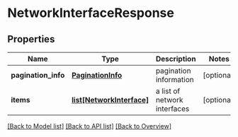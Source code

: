 # NetworkInterfaceResponse

## Properties
Name | Type | Description | Notes
------------ | ------------- | ------------- | -------------
**pagination_info** | [**PaginationInfo**](PaginationInfo.md) | pagination information | [optional] 
**items** | [**list[NetworkInterface]**](NetworkInterface.md) | a list of network interfaces | [optional] 

[[Back to Model list]](index.md#documentation-for-models) [[Back to API list]](index.md#endpoint-properties) [[Back to Overview]](index.md)


